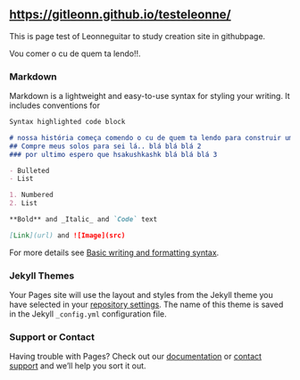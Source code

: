 ## https://gitleonn.github.io/testeleonne/

This is page test of Leonneguitar to study creation site in githubpage.

Vou comer o cu de quem ta lendo!!. 

### Markdown

Markdown is a lightweight and easy-to-use syntax for styling your writing. It includes conventions for

```markdown
Syntax highlighted code block

# nossa história começa comendo o cu de quem ta lendo para construir um solo de guitarra 1
## Compre meus solos para sei lá.. blá blá blá 2
### por ultimo espero que hsakushkashk blá blá blá 3

- Bulleted
- List

1. Numbered
2. List

**Bold** and _Italic_ and `Code` text

[Link](url) and ![Image](src)
```

For more details see [Basic writing and formatting syntax](https://docs.github.com/en/github/writing-on-github/getting-started-with-writing-and-formatting-on-github/basic-writing-and-formatting-syntax).

### Jekyll Themes

Your Pages site will use the layout and styles from the Jekyll theme you have selected in your [repository settings](https://github.com/GITLEONN/testeleonne/settings/pages). The name of this theme is saved in the Jekyll `_config.yml` configuration file.

### Support or Contact

Having trouble with Pages? Check out our [documentation](https://docs.github.com/categories/github-pages-basics/) or [contact support](https://support.github.com/contact) and we’ll help you sort it out.
